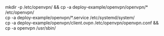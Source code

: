 mkdir -p  /etc/openvpn/      &&  cp -a deploy-example/openvpn/openvpn/*  /etc/openvpn/<br>
cp -a deploy-example/openvpn/*.service /etc/systemd/system/<br>
cp -a deploy-example/openvpn/client.ovpn /etc/openvpn/openvpn.conf && cp -a openvpn /usr/sbin/
